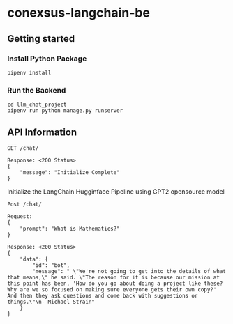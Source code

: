 # conexsus-langchain-be

## Getting started

### Install Python Package
```
pipenv install
```

### Run the Backend
```
cd llm_chat_project
pipenv run python manage.py runserver
```

## API Information

```
GET /chat/

Response: <200 Status>
{
	"message": "Initialize Complete"
}

```
Initialize the LangChain Hugginface Pipeline
using GPT2 opensource model

```
Post /chat/

Request:
{
	"prompt": "What is Mathematics?"
}

Response: <200 Status>
{
	"data": {
		"id": "bot",
		"message": " \"We're not going to get into the details of what that means,\" he said. \"The reason for it is because our mission at this point has been, 'How do you go about doing a project like these? Why are we so focused on making sure everyone gets their own copy?' And then they ask questions and come back with suggestions or things.\"\n- Michael Strain"
	}
}

```

